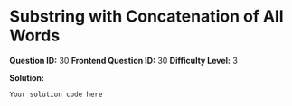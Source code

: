 
  # Substring with Concatenation of All Words
  
  **Question ID:** 30
  **Frontend Question ID:** 30
  **Difficulty Level:** 3
  
  **Solution:**  
  ```
  Your solution code here
  ```
    